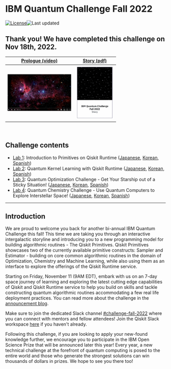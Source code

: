 # IBM Quantum Challenge Fall 2022

[![License](https://img.shields.io/github/license/qiskit-community/ibm-quantum-fall-challenge-22.svg)](https://opensource.org/licenses/Apache-2.0)<!--- long-description-skip-begin -->![Last updated](https://img.shields.io/github/last-commit/qiskit-community/ibm-quantum-fall-challenge-22/main?label=Last%20updated&style=flat)

## Thank you! We have completed this challenge on Nov 18th, 2022.

|[Prologue (video)](https://youtu.be/-oXS7X1I-LM) |[Story (pdf)](./content/Fall_Challenge_Story_English.pdf) |
| --- | --- |
| <img src="./fig/prologue.png" width="200">  | <img src="./fig/story_pdf.png" width="120">|
<br/>

## Challenge contents
- [Lab 1](./content/lab-1/lab1.ipynb): 
Introduction to Primitives on Qiskit Runtime ([Japanese](./content/lab-1/lab1-ja.ipynb), [Korean](./content/lab-1/lab1-ko.ipynb), [Spanish](./content/lab-1/lab1-es.ipynb))
- [Lab 2](./content/lab-2/lab2.ipynb): Quantum Kernel Learning with Qiskit Runtime ([Japanese](./content/lab-2/lab2-ja.ipynb), [Korean](./content/lab-2/lab2-ko.ipynb), [Spanish](./content/lab-2/lab2-es.ipynb))
- [Lab 3](./content/lab-3/lab3.ipynb): Quantum Optimization Challenge - Get Your Starship out of a Sticky Situation! ([Japanese](./content/lab-3/lab3-ja.ipynb), [Korean](./content/lab-3/lab3-ko.ipynb), [Spanish](./content/lab-3/lab3-es.ipynb))
- [Lab 4](./content/lab-4/lab4.ipynb): Quantum Chemistry Challenge - Use Quantum Computers to Explore Interstellar Space! ([Japanese](./content/lab-4/lab4-ja.ipynb), [Korean](./content/lab-4/lab4-ko.ipynb), [Spanish](./content/lab-4/lab4-es.ipynb))

--------------------------------
## Introduction
We are proud to welcome you back for another bi-annual IBM Quantum Challenge this fall! This time we are taking you through an interactive intergalactic storyline and introducing you to a new programming model for building algorithmic routines - The Qiskit Primitives. Qiskit Primitives showcases two of the currently available primitive constructs: Sampler and Estimator - building on core common algorithmic routines in the domain of Optimization, Chemistry and Machine Learning, while also using them as an interface to explore the offerings of the Qiskit Runtime service.

Starting on Friday, November 11 (9AM EDT), embark with us on an 7-day space journey of learning and exploring the latest cutting edge capabilities of Qiskit and Qiskit Runtime service to help you build on skills and tackle constructing quantum algorithmic routines accommodating a few real life deployment practices. You can read more about the challenge in the [announcement blog](https://www.research.ibm.com/blog/quantum-challenge-fall-2022).

Make sure to join the dedicated Slack channel [#challenge-fall-2022](https://qiskit.slack.com/archives/C0466L7D5CG) where you can connect with mentors and fellow attendees! Join the Qiskit Slack workspace [here](https://ibm.co/joinqiskitslack) if you haven't already. 

Following this challenge, if you are looking to apply your new-found knowledge further, we encourage you to participate in the IBM Open Science Prize that will be announced later this year! Every year, a new technical challenge at the forefront of quantum computing is posed to the entire world and those who generate the strongest solutions can win thousands of dollars in prizes. We hope to see you there too!
